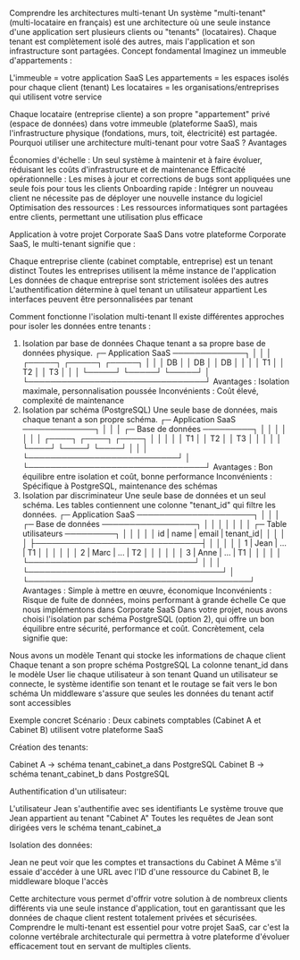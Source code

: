 Comprendre les architectures multi-tenant
Un système "multi-tenant" (multi-locataire en français) est une architecture où une seule instance d'une application sert plusieurs clients ou "tenants" (locataires). Chaque tenant est complètement isolé des autres, mais l'application et son infrastructure sont partagées.
Concept fondamental
Imaginez un immeuble d'appartements :

L'immeuble = votre application SaaS
Les appartements = les espaces isolés pour chaque client (tenant)
Les locataires = les organisations/entreprises qui utilisent votre service

Chaque locataire (entreprise cliente) a son propre "appartement" privé (espace de données) dans votre immeuble (plateforme SaaS), mais l'infrastructure physique (fondations, murs, toit, électricité) est partagée.
Pourquoi utiliser une architecture multi-tenant pour votre SaaS ?
Avantages

Économies d'échelle : Un seul système à maintenir et à faire évoluer, réduisant les coûts d'infrastructure et de maintenance
Efficacité opérationnelle : Les mises à jour et corrections de bugs sont appliquées une seule fois pour tous les clients
Onboarding rapide : Intégrer un nouveau client ne nécessite pas de déployer une nouvelle instance du logiciel
Optimisation des ressources : Les ressources informatiques sont partagées entre clients, permettant une utilisation plus efficace

Application à votre projet Corporate SaaS
Dans votre plateforme Corporate SaaS, le multi-tenant signifie que :

Chaque entreprise cliente (cabinet comptable, entreprise) est un tenant distinct
Toutes les entreprises utilisent la même instance de l'application
Les données de chaque entreprise sont strictement isolées des autres
L'authentification détermine à quel tenant un utilisateur appartient
Les interfaces peuvent être personnalisées par tenant

Comment fonctionne l'isolation multi-tenant
Il existe différentes approches pour isoler les données entre tenants :
1. Isolation par base de données
Chaque tenant a sa propre base de données physique.
┌─ Application SaaS ─────────────┐
│                                │
│     ┌─────┐  ┌─────┐  ┌─────┐  │
│     │ DB  │  │ DB  │  │ DB  │  │
│     │ T1  │  │ T2  │  │ T3  │  │
│     └─────┘  └─────┘  └─────┘  │
└────────────────────────────────┘
Avantages : Isolation maximale, personnalisation poussée
Inconvénients : Coût élevé, complexité de maintenance
2. Isolation par schéma (PostgreSQL)
Une seule base de données, mais chaque tenant a son propre schéma.
┌─ Application SaaS ─────────────┐
│                                │
│  ┌─ Base de données ─────────┐ │
│  │                           │ │
│  │  ┌────┐  ┌────┐  ┌────┐   │ │
│  │  │ T1 │  │ T2 │  │ T3 │   │ │
│  │  └────┘  └────┘  └────┘   │ │
│  └───────────────────────────┘ │
└────────────────────────────────┘
Avantages : Bon équilibre entre isolation et coût, bonne performance
Inconvénients : Spécifique à PostgreSQL, maintenance des schémas
3. Isolation par discriminateur
Une seule base de données et un seul schéma. Les tables contiennent une colonne "tenant_id" qui filtre les données.
┌─ Application SaaS ─────────────────────┐
│                                        │
│  ┌─ Base de données ─────────────────┐ │
│  │                                   │ │
│  │  ┌─ Table utilisateurs ─────────┐ │ │
│  │  │ id | name | email | tenant_id│ │ │
│  │  ├──────────────────────────────┤ │ │
│  │  │ 1  | Jean | ...  | T1        │ │ │
│  │  │ 2  | Marc | ...  | T2        │ │ │
│  │  │ 3  | Anne | ...  | T1        │ │ │
│  │  └──────────────────────────────┘ │ │
│  └───────────────────────────────────┘ │
└────────────────────────────────────────┘
Avantages : Simple à mettre en œuvre, économique
Inconvénients : Risque de fuite de données, moins performant à grande échelle
Ce que nous implémentons dans Corporate SaaS
Dans votre projet, nous avons choisi l'isolation par schéma PostgreSQL (option 2), qui offre un bon équilibre entre sécurité, performance et coût.
Concrètement, cela signifie que:

Nous avons un modèle Tenant qui stocke les informations de chaque client
Chaque tenant a son propre schéma PostgreSQL
La colonne tenant_id dans le modèle User lie chaque utilisateur à son tenant
Quand un utilisateur se connecte, le système identifie son tenant et le routage se fait vers le bon schéma
Un middleware s'assure que seules les données du tenant actif sont accessibles

Exemple concret
Scénario : Deux cabinets comptables (Cabinet A et Cabinet B) utilisent votre plateforme SaaS

Création des tenants:

Cabinet A → schéma tenant_cabinet_a dans PostgreSQL
Cabinet B → schéma tenant_cabinet_b dans PostgreSQL


Authentification d'un utilisateur:

L'utilisateur Jean s'authentifie avec ses identifiants
Le système trouve que Jean appartient au tenant "Cabinet A"
Toutes les requêtes de Jean sont dirigées vers le schéma tenant_cabinet_a


Isolation des données:

Jean ne peut voir que les comptes et transactions du Cabinet A
Même s'il essaie d'accéder à une URL avec l'ID d'une ressource du Cabinet B, le middleware bloque l'accès



Cette architecture vous permet d'offrir votre solution à de nombreux clients différents via une seule instance d'application, tout en garantissant que les données de chaque client restent totalement privées et sécurisées.
Comprendre le multi-tenant est essentiel pour votre projet SaaS, car c'est la colonne vertébrale architecturale qui permettra à votre plateforme d'évoluer efficacement tout en servant de multiples clients.